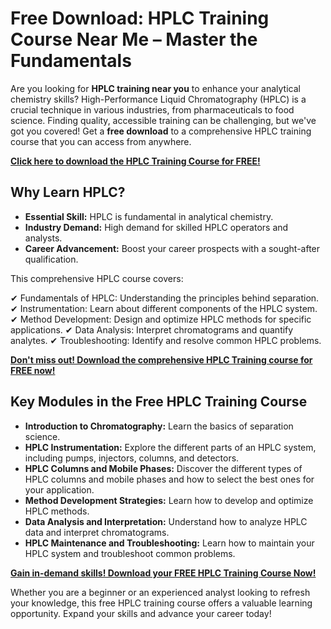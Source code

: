 # Free Download: HPLC Training Course Near Me – Master the Fundamentals

Are you looking for **HPLC training near you** to enhance your analytical chemistry skills? High-Performance Liquid Chromatography (HPLC) is a crucial technique in various industries, from pharmaceuticals to food science. Finding quality, accessible training can be challenging, but we've got you covered! Get a **free download** to a comprehensive HPLC training course that you can access from anywhere.

[**Click here to download the HPLC Training Course for FREE!**](https://udemywork.com/hplc-training-course-near-me)

## Why Learn HPLC?

*   **Essential Skill:** HPLC is fundamental in analytical chemistry.
*   **Industry Demand:** High demand for skilled HPLC operators and analysts.
*   **Career Advancement:** Boost your career prospects with a sought-after qualification.

This comprehensive HPLC course covers:

✔ Fundamentals of HPLC: Understanding the principles behind separation.
✔ Instrumentation: Learn about different components of the HPLC system.
✔ Method Development: Design and optimize HPLC methods for specific applications.
✔ Data Analysis: Interpret chromatograms and quantify analytes.
✔ Troubleshooting: Identify and resolve common HPLC problems.

[**Don't miss out! Download the comprehensive HPLC Training course for FREE now!**](https://udemywork.com/hplc-training-course-near-me)

## Key Modules in the Free HPLC Training Course

*   **Introduction to Chromatography:** Learn the basics of separation science.
*   **HPLC Instrumentation:** Explore the different parts of an HPLC system, including pumps, injectors, columns, and detectors.
*   **HPLC Columns and Mobile Phases:** Discover the different types of HPLC columns and mobile phases and how to select the best ones for your application.
*   **Method Development Strategies:** Learn how to develop and optimize HPLC methods.
*   **Data Analysis and Interpretation:** Understand how to analyze HPLC data and interpret chromatograms.
*   **HPLC Maintenance and Troubleshooting:** Learn how to maintain your HPLC system and troubleshoot common problems.

[**Gain in-demand skills! Download your FREE HPLC Training Course Now!**](https://udemywork.com/hplc-training-course-near-me)

Whether you are a beginner or an experienced analyst looking to refresh your knowledge, this free HPLC training course offers a valuable learning opportunity. Expand your skills and advance your career today!
